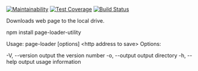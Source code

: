 [![Maintainability](https://api.codeclimate.com/v1/badges/03785efcd227a5955cd9/maintainability)](https://codeclimate.com/github/maximjs/project-lvl2-s161/maintainability)
[![Test Coverage](https://api.codeclimate.com/v1/badges/03785efcd227a5955cd9/test_coverage)](https://codeclimate.com/github/maximjs/project-lvl2-s161/test_coverage)
[![Build Status](https://travis-ci.org/maximjs/project-lvl2-s161.svg?branch=master)](https://travis-ci.org/maximjs/project-lvl2-s161)

Downloads web page to the local drive.

npm install page-loader-utility

Usage: page-loader [options] \<http address to save\>
Options:

  -V, --version       output the version number
  -o, --output        output directory
  -h, --help          output usage information

